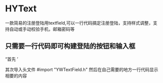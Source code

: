 # HYText
一款简易的注册登陆用textfield,可以一行代码搞定注册登陆，支持样式调整，支持自动或手动校验手机，邮箱密码等

只需要一行代码即可构建登陆的按钮和输入框
------------------------------------
“首先 ’


其次导入头文件
#import "YWTextField.h"
然后在自己需要的地方一行代码显示相要的内容

